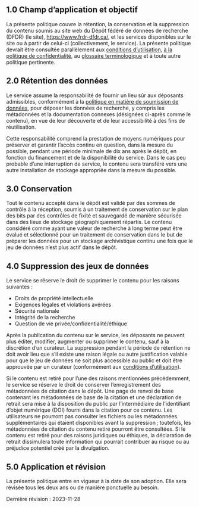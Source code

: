 
## 1.0	Champ d’application et objectif 

La présente politique couvre la rétention, la conservation et la suppression du contenu soumis au site web du Dépôt fédéré de données de recherche (DFDR) (le site), <a href="https://www.frdr-dfdr.ca/">https://www.frdr-dfdr.ca/</a>, et les services disponibles sur le site ou à partir de celui-ci (collectivement, le service). La présente politique devrait être consultée parallèlement aux [conditions d’utilisation](/policies/fr/conditions_d'utilisation/), [à la politique de confidentialité](/policies/fr/confidentialité/), au [glossaire terminologique](/policies/fr/glossaire/) et à toute autre politique pertinente.


## 2.0	Rétention des données

Le service assume la responsabilité de fournir un lieu sûr aux déposants admissibles, conformément à la [politique en matière de soumission de données](/policies/fr/soumission_données/), pour déposer les données de recherche, y compris les métadonnées et la documentation connexes (désignées ci-après comme le contenu), en vue de leur découverte et de leur accessibilité à des fins de réutilisation. 

Cette responsabilité comprend la prestation de moyens numériques pour préserver et garantir l’accès continu en question, dans la mesure du possible, pendant une période minimale de dix ans après le dépôt, en fonction du financement et de la disponibilité du service. Dans le cas peu probable d’une interruption de service, le contenu sera transféré vers une autre installation de stockage appropriée dans la mesure du possible. 

## 3.0	Conservation 

Tout le contenu accepté dans le dépôt est validé par des sommes de contrôle à la réception, soumis à un traitement de conservation sur le plan des bits par des contrôles de fixité et sauvegardé de manière sécurisée dans des lieux de stockage géographiquement répartis. Le contenu considéré comme ayant une valeur de recherche à long terme peut être évalué et sélectionné pour un traitement de conservation dans le but de préparer les données pour un stockage archivistique continu une fois que le jeu de données n’est plus actif dans le dépôt.

## 4.0	Suppression des jeux de données 

Le service se réserve le droit de supprimer le contenu pour les raisons suivantes :

* Droits de propriété intellectuelle
* Exigences légales et violations avérées
* Sécurité nationale 
* Intégrité de la recherche 
* Question de vie privée/confidentialité/éthique

Après la publication du contenu sur le service, les déposants ne peuvent plus éditer, modifier, augmenter ou supprimer le contenu, sauf à la discrétion d’un curateur. La suppression pendant la période de rétention ne doit avoir lieu que s’il existe une raison légale ou autre justification valable pour que le jeu de données ne soit plus accessible au public et doit être approuvée par un curateur (conformément aux [conditions d’utilisation](/policies/fr/conditions_d'utilisation/)).

Si le contenu est retiré pour l’une des raisons mentionnées précédemment, le service se réserve le droit de conserver l’enregistrement des métadonnées de citation dans le dépôt. Une page de renvoi de base contenant les métadonnées de base de la citation et une déclaration de retrait sera mise à la disposition du public par l’intermédiaire de l’identifiant d’objet numérique (DOI) fourni dans la citation pour ce contenu. Les utilisateurs ne pourront pas consulter les fichiers ou les métadonnées supplémentaires qui étaient disponibles avant la suppression ; toutefois, les métadonnées de citation du contenu retiré pourront être consultées. Si le contenu est retiré pour des raisons juridiques ou éthiques, la déclaration de retrait dissimulera toute information qui pourrait contribuer au risque ou au préjudice potentiel créé par la divulgation. 

## 5.0 Application et révision 

La présente politique entre en vigueur à la date de son adoption. Elle sera révisée tous les deux ans ou de manière ponctuelle au besoin.

Dernière révision : 2023-11-28
